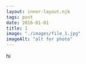 ```yaml
---
layout: inner-layout.njk
tags: post
date: 2016-01-01
title: 1
image: "./images/file_1.jpg"
imageAlt: "alt for photo"
---
```


hi
